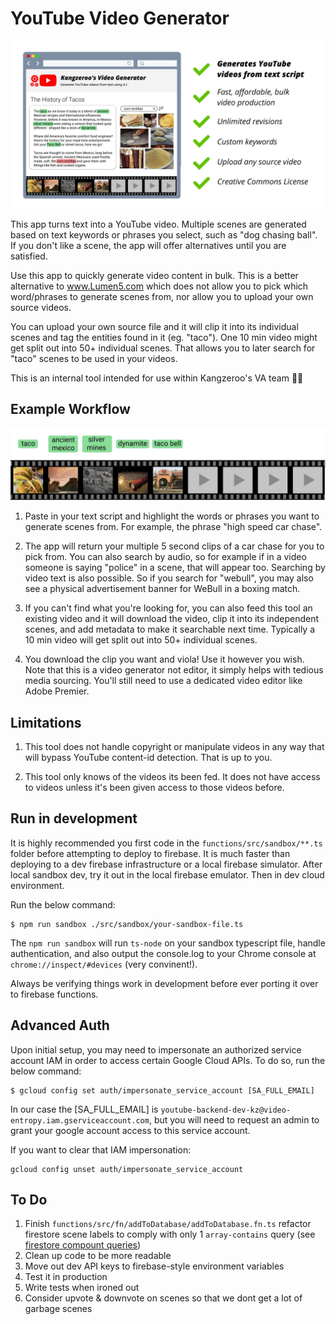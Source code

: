 # YouTube Video Generator

![demo](./assets/readme-image.jpg)

This app turns text into a YouTube video. Multiple scenes are generated based on text keywords or phrases you select, such as "dog chasing ball". If you don't like a scene, the app will offer alternatives until you are satisfied. 

Use this app to quickly generate video content in bulk. This is a better alternative to www.Lumen5.com which does not allow you to pick which word/phrases to generate scenes from, nor allow you to upload your own source videos.

You can upload your own source file and it will clip it into its individual scenes and tag the entities found in it (eg. "taco"). One 10 min video might get split out into 50+ individual scenes. That allows you to later search for "taco" scenes to be used in your videos.

This is an internal tool intended for use within Kangzeroo's VA team 💅💪


## Example Workflow

![demo](./assets/film-reel.jpg)


1. Paste in your text script and highlight the words or phrases you want to generate scenes from. For example, the phrase "high speed car chase".

2. The app will return your multiple 5 second clips of a car chase for you to pick from. You can also search by audio, so for example if in a video someone is saying "police" in a scene, that will appear too. Searching by video text is also possible. So if you search for "webull", you may also see a physical advertisement banner for WeBull in a boxing match.

3. If you can't find what you're looking for, you can also feed this tool an existing video and it will download the video, clip it into its independent scenes, and add metadata to make it searchable next time. Typically a 10 min video will get split out into 50+ individual scenes.

4. You download the clip you want and viola! Use it however you wish. Note that this is a video generator not editor, it simply helps with tedious media sourcing. You'll still need to use a dedicated video editor like Adobe Premier.

## Limitations

1. This tool does not handle copyright or manipulate videos in any way that will bypass YouTube content-id detection. That is up to you.

2. This tool only knows of the videos its been fed. It does not have access to videos unless it's been given access to those videos before.

## Run in development
It is highly recommended you first code in the `functions/src/sandbox/**.ts` folder before attempting to deploy to firebase. It is much faster than deploying to a dev firebase infrastructure or a local firebase simulator. After local sandbox dev, try it out in the local firebase emulator. Then in dev cloud environment.

Run the below command:
```
$ npm run sandbox ./src/sandbox/your-sandbox-file.ts
```

The `npm run sandbox` will run `ts-node` on your sandbox typescript file, handle authentication, and also output the console.log to your Chrome console at `chrome://inspect/#devices` (very convinent!).

Always be verifying things work in development before ever porting it over to firebase functions.

## Advanced Auth
Upon initial setup, you may need to impersonate an authorized service account IAM in order to access certain Google Cloud APIs. To do so, run the below command:

```
$ gcloud config set auth/impersonate_service_account [SA_FULL_EMAIL]
```

In our case the [SA_FULL_EMAIL] is `youtube-backend-dev-kz@video-entropy.iam.gserviceaccount.com`, but you will need to request an admin to grant your google account access to this service account.

If you want to clear that IAM impersonation:
```
gcloud config unset auth/impersonate_service_account
```

## To Do
1. Finish `functions/src/fn/addToDatabase/addToDatabase.fn.ts` refactor firestore scene labels to comply with only 1 `array-contains` query (see [firestore compount queries](https://firebase.google.com/docs/firestore/query-data/queries#compound_queries))
3. Clean up code to be more readable
4. Move out dev API keys to firebase-style environment variables
5. Test it in production
6. Write tests when ironed out
7. Consider upvote & downvote on scenes so that we dont get a lot of garbage scenes